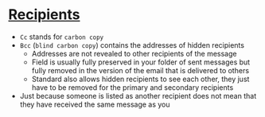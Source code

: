 # [Recipients](https://explained-from-first-principles.com/email/#common-addresses)

* `Cc` stands for `carbon copy`
* `Bcc` (`blind carbon copy`) contains the addresses of hidden recipients
  * Addresses are not revealed to other recipients of the message
  * Field is usually fully preserved in your folder of sent messages but fully removed in the version of the email that is delivered to others
  * Standard also allows hidden recipients to see each other, they just have to be removed for the primary and secondary recipients
* Just because someone is listed as another recipient does not mean that they have received the same message as you
